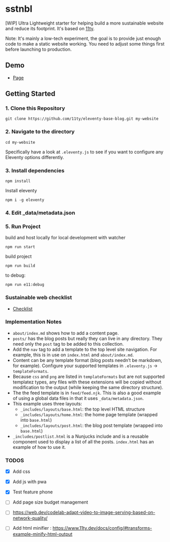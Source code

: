 # sstnbl

[WIP] Ultra Lightweight starter for helping build a more sustainable website and reduce its footprint. It's based on [11ty](https://github.com/11ty/eleventy).

Note: It's mainly a low-tech experiment, the goal is to provide just enough code to make a static website working. You need to adjust some things first before launching to production.

## Demo

* [Page](https://sstnbl.bastiencornier.com)


## Getting Started

### 1. Clone this Repository

```
git clone https://github.com/11ty/eleventy-base-blog.git my-website
```


### 2. Navigate to the directory

```
cd my-website
```

Specifically have a look at `.eleventy.js` to see if you want to configure any Eleventy options differently.

### 3. Install dependencies

```
npm install
```

Install eleventy
```
npm i -g eleventy
```

### 4. Edit _data/metadata.json

### 5. Run Project



build and host locally for local development with watcher
```
npm run start
```

build project
```
npm run build
```

to debug:
```
npm run e11:debug
```

### Sustainable web checklist

* [Checklist](src/sustainable-checklist.md)

### Implementation Notes

* `about/index.md` shows how to add a content page.
* `posts/` has the blog posts but really they can live in any directory. They need only the `post` tag to be added to this collection.
* Add the `nav` tag to add a template to the top level site navigation. For example, this is in use on `index.html` and `about/index.md`.
* Content can be any template format (blog posts needn’t be markdown, for example). Configure your supported templates in `.eleventy.js` -> `templateFormats`.
* Because `css` and `png` are listed in `templateFormats` but are not supported templatez types, any files with these extensions will be copied without modification to the output (while keeping the same directory structure).
* The the feed template is in `feed/feed.njk`. This is also a good example of using a global data files in that it uses `_data/metadata.json`.
* This example uses three layouts:
  * `_includes/layouts/base.html`: the top level HTML structure
  * `_includes/layouts/home.html`: the home page template (wrapped into `base.html`)
  * `_includes/layouts/post.html`: the blog post template (wrapped into `base.html`)
* `_includes/postlist.html` is a Nunjucks include and is a reusable component used to display a list of all the posts. `index.html` has an example of how to use it.



### TODOS

- [x] Add css
- [x] Add js with pwa
- [x] Test feature phone
- [ ] Add page size budget management
- [ ] https://web.dev/codelab-adapt-video-to-image-serving-based-on-network-quality/
- [ ] Add html minifier : https://www.11ty.dev/docs/config/#transforms-example-minify-html-output

